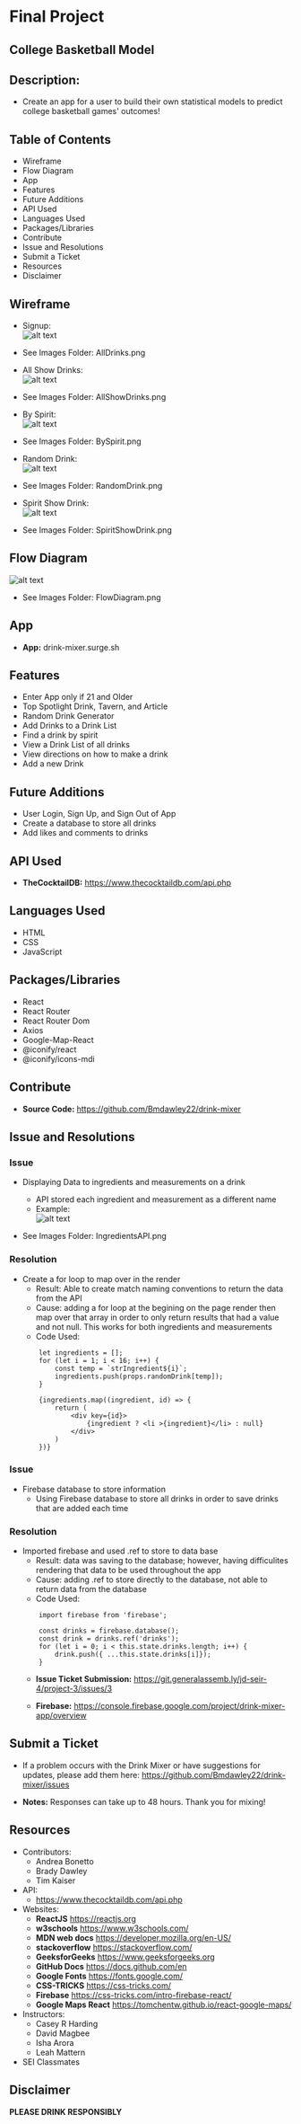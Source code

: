 # Final Project

## College Basketball Model

## Description: 
* Create an app for a user to build their own statistical models to predict college basketball games' outcomes!

## Table of Contents
* Wireframe
* Flow Diagram
* App
* Features
* Future Additions
* API Used
* Languages Used
* Packages/Libraries
* Contribute
* Issue and Resolutions
* Submit a Ticket
* Resources
* Disclaimer 

## Wireframe
* Signup: <br />
![alt text]("/images/Signup.png")

* See Images Folder: AllDrinks.png

* All Show Drinks: <br />
![alt text](https://github.com/Bmdawley22/CBB-Model-Frontend/tree/main/images/All_Team_Stats.png)

* See Images Folder: AllShowDrinks.png

* By Spirit: <br />
![alt text](https://github.com/Bmdawley22/CBB-Model-Frontend/tree/main/images/All_Team_Stats.png)

* See Images Folder: BySpirit.png

* Random Drink: <br />
![alt text](https://github.com/Bmdawley22/CBB-Model-Frontend/tree/main/images/All_Team_Stats.png)

* See Images Folder: RandomDrink.png

* Spirit Show Drink: <br />
![alt text](https://github.com/Bmdawley22/drink-mixer/blob/main/Images/SpirtShowDrink.png)

* See Images Folder: SpiritShowDrink.png

## Flow Diagram

![alt text](https://github.com/Bmdawley22/drink-mixer/blob/main/Images/FlowDiagram.png)

* See Images Folder: FlowDiagram.png

## App

- **App:** drink-mixer.surge.sh

## Features
* Enter App only if 21 and Older
* Top Spotlight Drink, Tavern, and Article
* Random Drink Generator
* Add Drinks to a Drink List
* Find a drink by spirit
* View a Drink List of all drinks
* View directions on how to make a drink
* Add a new Drink

## Future Additions
* User Login, Sign Up, and Sign Out of App
* Create a database to store all drinks
* Add likes and comments to drinks

## API Used

- **TheCocktailDB:** https://www.thecocktaildb.com/api.php

## Languages Used
* HTML
* CSS
* JavaScript

## Packages/Libraries
* React
* React Router
* React Router Dom
* Axios
* Google-Map-React
* @iconify/react
* @iconify/icons-mdi

## Contribute
- **Source Code:** https://github.com/Bmdawley22/drink-mixer

## Issue and Resolutions
### Issue
* Displaying Data to ingredients and measurements on a drink
    * API stored each ingredient and measurement as a different name
    * Example: <br />
![alt text](https://github.com/Bmdawley22/drink-mixer/blob/main/Images/IngredientsAPI.png)

* See Images Folder: IngredientsAPI.png

### Resolution
* Create a for loop to map over in the render
    * Result: Able to create match naming conventions to return the data from the API
    * Cause: adding a for loop at the begining on the page render then map over that array in order to only return results that had a value and not null. This works for both ingredients and measurements
    * Code Used: 
    ```
        let ingredients = [];
        for (let i = 1; i < 16; i++) {
            const temp = `strIngredient${i}`;
            ingredients.push(props.randomDrink[temp]);
        }

        {ingredients.map((ingredient, id) => {
            return (
                <div key={id}>
                    {ingredient ? <li >{ingredient}</li> : null}
                </div>
            )
        })}
    ```

### Issue
* Firebase database to store information
    * Using Firebase database to store all drinks in order to save drinks that are added each time

### Resolution
* Imported firebase and used .ref to store to data base
    * Result: data was saving to the database; however, having difficulites rendering that data to be used throughout the app
    * Cause: adding .ref to store directly to the database, not able to return data from the database
    * Code Used:
    ```
        import firebase from 'firebase';

        const drinks = firebase.database();
        const drink = drinks.ref('drinks');
        for (let i = 0; i < this.state.drinks.length; i++) {
            drink.push({ ...this.state.drinks[i]});
        }
    ```
    * **Issue Ticket Submission:** https://git.generalassemb.ly/jd-seir-4/project-3/issues/3

    * **Firebase:** https://console.firebase.google.com/project/drink-mixer-app/overview 

## Submit a Ticket
* If a problem occurs with the Drink Mixer or have suggestions for updates, please add them here: 
https://github.com/Bmdawley22/drink-mixer/issues

- **Notes:** Responses can take up to 48 hours. Thank you for mixing!

## Resources
* Contributors:
    - Andrea Bonetto
    - Brady Dawley
    - Tim Kaiser
* API:
    - https://www.thecocktaildb.com/api.php
* Websites:
    - **ReactJS** https://reactjs.org
    - **w3schools** https://www.w3schools.com/
    - **MDN web docs** https://developer.mozilla.org/en-US/
    - **stackoverflow** https://stackoverflow.com/
    - **GeeksforGeeks** https://www.geeksforgeeks.org
    - **GitHub Docs** https://docs.github.com/en
    - **Google Fonts** https://fonts.google.com/
    - **CSS-TRICKS** https://css-tricks.com/
    - **Firebase** https://css-tricks.com/intro-firebase-react/
    - **Google Maps React** https://tomchentw.github.io/react-google-maps/
* Instructors: 
    - Casey R Harding
    - David Magbee
    - Isha Arora
    - Leah Mattern
* SEI Classmates

## Disclaimer

**PLEASE DRINK RESPONSIBLY**